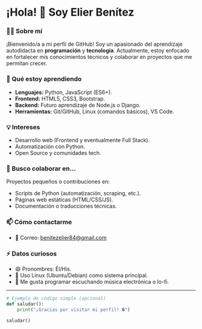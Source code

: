# ¡Hola! 👋 Soy Elier Benítez

### 👨‍💻 Sobre mí  
¡Bienvenido/a a mi perfil de GitHub! Soy un apasionado del aprendizaje autodidacta en **programación** y **tecnología**. Actualmente, estoy enfocado en fortalecer mis conocimientos técnicos y colaborar en proyectos que me permitan crecer.  

### 🌱 Qué estoy aprendiendo  
- **Lenguajes:** Python, JavaScript (ES6+).  
- **Frontend:** HTML5, CSS3, Bootstrap.  
- **Backend:** Futuro aprendizaje de Node.js o Django.  
- **Herramientas:** Git/GitHub, Linux (comandos básicos), VS Code.  

### 💡 Intereses  
- Desarrollo web (Frontend y eventualmente Full Stack).  
- Automatización con Python.  
- Open Source y comunidades tech.  

### 🤝 Busco colaborar en...  
Proyectos pequeños o contribuciones en:  
- Scripts de Python (automatización, scraping, etc.).  
- Páginas web estáticas (HTML/CSS/JS).  
- Documentación o traducciones técnicas.  

### 📫 Cómo contactarme  
- 📧 Correo: benitezelier84@gmail.com

### ⚡ Datos curiosos  
- 😄 Pronombres: Él/His.  
- 🐧 Uso Linux (Ubuntu/Debian) como sistema principal.  
- 🎵 Me gusta programar escuchando música electrónica o lo-fi.  

---

```python
# Ejemplo de código simple (opcional)
def saludar():
    print("¡Gracias por visitar mi perfil! �")
    
saludar()

